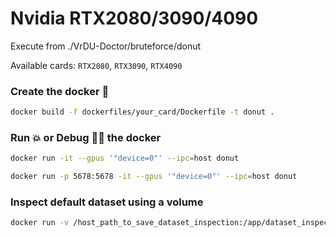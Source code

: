 # Nvidia RTX2080/3090/4090
Execute from ./VrDU-Doctor/bruteforce/donut

Available cards: `RTX2080`, `RTX3090`, `RTX4090`

### Create the docker :whale:
```bash
docker build -f dockerfiles/your_card/Dockerfile -t donut .
```

### Run :boom: or Debug :no_entry_sign::bug: the docker
```bash
docker run -it --gpus '"device=0"' --ipc=host donut
```

```bash
docker run -p 5678:5678 -it --gpus '"device=0"' --ipc=host donut
```

### Inspect default dataset using a volume
```bash
docker run -v /host_path_to_save_dataset_inspection:/app/dataset_inspection donut
```